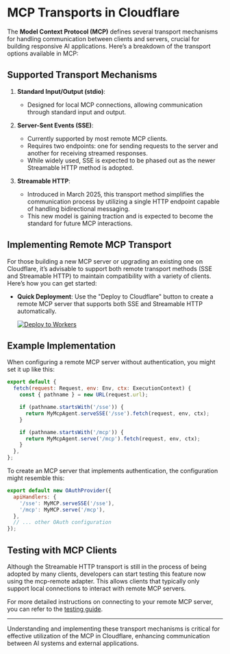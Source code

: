 # MCP Transports in Cloudflare

The **Model Context Protocol (MCP)** defines several transport mechanisms for handling communication between clients and servers, crucial for building responsive AI applications. Here’s a breakdown of the transport options available in MCP:

## Supported Transport Mechanisms

1. **Standard Input/Output (stdio)**:
   - Designed for local MCP connections, allowing communication through standard input and output.

2. **Server-Sent Events (SSE)**:
   - Currently supported by most remote MCP clients.
   - Requires two endpoints: one for sending requests to the server and another for receiving streamed responses.
   - While widely used, SSE is expected to be phased out as the newer Streamable HTTP method is adopted.

3. **Streamable HTTP**:
   - Introduced in March 2025, this transport method simplifies the communication process by utilizing a single HTTP endpoint capable of handling bidirectional messaging.
   - This new model is gaining traction and is expected to become the standard for future MCP interactions.

## Implementing Remote MCP Transport

For those building a new MCP server or upgrading an existing one on Cloudflare, it’s advisable to support both remote transport methods (SSE and Streamable HTTP) to maintain compatibility with a variety of clients. Here’s how you can get started:

- **Quick Deployment**: Use the "Deploy to Cloudflare" button to create a remote MCP server that supports both SSE and Streamable HTTP automatically. 

    [![Deploy to Workers](https://deploy.workers.cloudflare.com/button)](https://deploy.workers.cloudflare.com/?url=https://github.com/cloudflare/ai/tree/main/demos/remote-mcp-authless)

## Example Implementation

When configuring a remote MCP server without authentication, you might set it up like this:

```js
export default {
  fetch(request: Request, env: Env, ctx: ExecutionContext) {
    const { pathname } = new URL(request.url);

    if (pathname.startsWith('/sse')) {
      return MyMcpAgent.serveSSE('/sse').fetch(request, env, ctx);
    }

    if (pathname.startsWith('/mcp')) {
      return MyMcpAgent.serve('/mcp').fetch(request, env, ctx);
    }
  },
};
```

To create an MCP server that implements authentication, the configuration might resemble this:

```js
export default new OAuthProvider({
  apiHandlers: {
    '/sse': MyMCP.serveSSE('/sse'),
    '/mcp': MyMCP.serve('/mcp'),
  },
  // ... other OAuth configuration
});
```

## Testing with MCP Clients

Although the Streamable HTTP transport is still in the process of being adopted by many clients, developers can start testing this feature now using the mcp-remote adapter. This allows clients that typically only support local connections to interact with remote MCP servers.

For more detailed instructions on connecting to your remote MCP server, you can refer to the [testing guide](https://developers.cloudflare.com/agents/guides/test-remote-mcp-server/).

---

Understanding and implementing these transport mechanisms is critical for effective utilization of the MCP in Cloudflare, enhancing communication between AI systems and external applications.